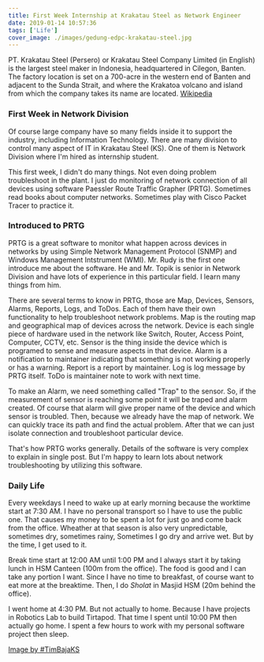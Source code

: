 ```yaml
---
title: First Week Internship at Krakatau Steel as Network Engineer
date: 2019-01-14 10:57:36
tags: ['Life']
cover_image: ./images/gedung-edpc-krakatau-steel.jpg
---
```


PT. Krakatau Steel (Persero) or Krakatau Steel Company Limited (in English) is the largest steel maker in Indonesia, headquartered in Cilegon, Banten. The factory location is set on a 700-acre in the western end of Banten and adjacent to the Sunda Strait, and where the Krakatoa volcano and island from which the company takes its name are located. [Wikipedia](https://en.wikipedia.org/wiki/Krakatau_Steel)
<!-- more -->

### First Week in Network Division

Of course large company have so many fields inside it to support the industry, including Information Technology. There are many division to control many aspect of IT in Krakatau Steel (KS). One of them is Network Division where I'm hired as internship student.

This first week, I didn't do many things. Not even doing problem troubleshoot in the plant. I just do monitoring of network connection of all devices using software Paessler Route Traffic Grapher (PRTG). Sometimes read books about computer networks. Sometimes play with Cisco Packet Tracer to practice it.

### Introduced to PRTG

PRTG is a great software to monitor what happen across devices in networks by using Simple Network Management Protocol (SNMP) and Windows Management Intstrument (WMI). Mr. Rudy is the first one introduce me about the software. He and Mr. Topik is senior in Network Division and have lots of experience in this particular field. I learn many things from him.

There are several terms to know in PRTG, those are Map, Devices, Sensors, Alarms, Reports, Logs, and ToDos. Each of them have their own functionality to help troubleshoot network problems. Map is the routing map and geographical map of devices across the network. Device is each single piece of hardware used in the network like Switch, Router, Access Point, Computer, CCTV, etc. Sensor is the thing inside the device which is programed to sense and measure aspects in that device. Alarm is a notification to maintainer indicating that something is not working properly or has a warning. Report is a report by maintainer. Log is log message by PRTG itself. ToDo is maintainer note to work with next time.

To make an Alarm, we need something called "Trap" to the sensor. So, if the measurement of sensor is reaching some point it will be traped and alarm created. Of course that alarm will give proper name of the device and which sensor is troubled. Then, because we already have the map of network. We can quickly trace its path and find the actual problem. After that we can just isolate connection and troubleshoot particular device.

That's how PRTG works generally. Details of the software is very complex to explain in single post. But I'm happy to learn lots about network troubleshooting by utilizing this software.

### Daily Life

Every weekdays I need to wake up at early morning because the worktime start at 7:30 AM. I have no personal transport so I have to use the public one. That causes my money to be spent a lot for just go and come back from the office. Wheather at that season is also very unpredictable, sometimes dry, sometimes rainy, Sometimes I go dry and arrive wet. But by the time, I get used to it.

Break time start at 12:00 AM until 1:00 PM and I always start it by taking lunch in HSM Canteen (100m from the office). The food is good and I can take any portion I want. Since I have no time to breakfast, of course want to eat more at the breaktime. Then, I do _Sholat_ in Masjid HSM (20m behind the office).

I went home at 4:30 PM. But not actually to home. Because I have projects in Robotics Lab to build Tirtapod. That time I spent until 10:00 PM then actually go home. I spent a few hours to work with my personal software project then sleep.

[Image by #TimBajaKS](https://medium.com/@kposiris/balik-surabaya-karena-gagal-post-test-part-1-622a52fb4477)
